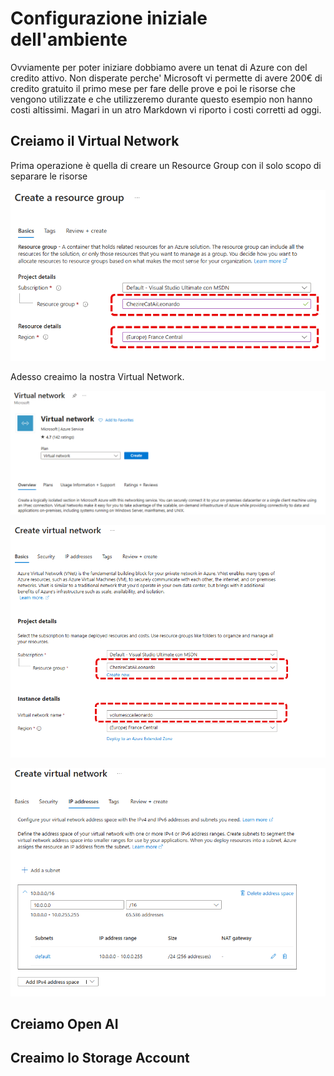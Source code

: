 # Configurazione iniziale dell'ambiente

Ovviamente per poter iniziare dobbiamo avere un tenat di Azure con del credito attivo. Non disperate perche' Microsoft vi permette di avere 200€ di credito gratuito il primo mese per fare delle prove e poi le risorse che vengono utilizzate e che utilizzeremo durante questo esempio non hanno costi altissimi. Magari in un atro Markdown vi riporto i costi corretti ad oggi.

## Creiamo il Virtual Network

Prima operazione è quella di creare un Resource Group con il solo scopo di separare le risorse

![Create RG](../img/rg01.png)

Adesso creaimo la nostra Virtual Network.

![Create vn1](../img/vnet01.png)

![Create vn1](../img/vnet02.png)

![Create vn1](../img/vnet03.png)


## Creiamo Open AI

## Creaimo lo Storage Account

